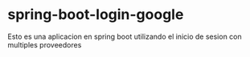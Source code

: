 # spring-boot-login-google
Esto es una aplicacion en spring boot utilizando el inicio de sesion con multiples proveedores
